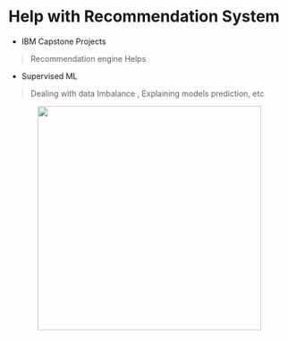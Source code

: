 # Help with Recommendation System
- IBM Capstone Projects 
> Recommendation engine Helps
- Supervised ML
> Dealing with data Imbalance , Explaining models prediction, etc

<p align='center'>
  <a href="#"><img src="https://user-images.githubusercontent.com/96771321/215280799-ec169785-e5bf-497c-8a28-71b43828532e.jpg" width="400"></a>
</p>
